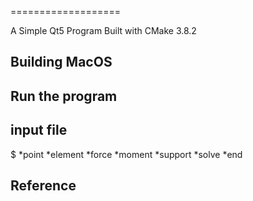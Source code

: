 
===================

A Simple Qt5 Program Built with CMake 3.8.2

## Building MacOS

## Run the program



## input file
$
*point
*element
*force
*moment
*support
*solve
*end

## Reference
